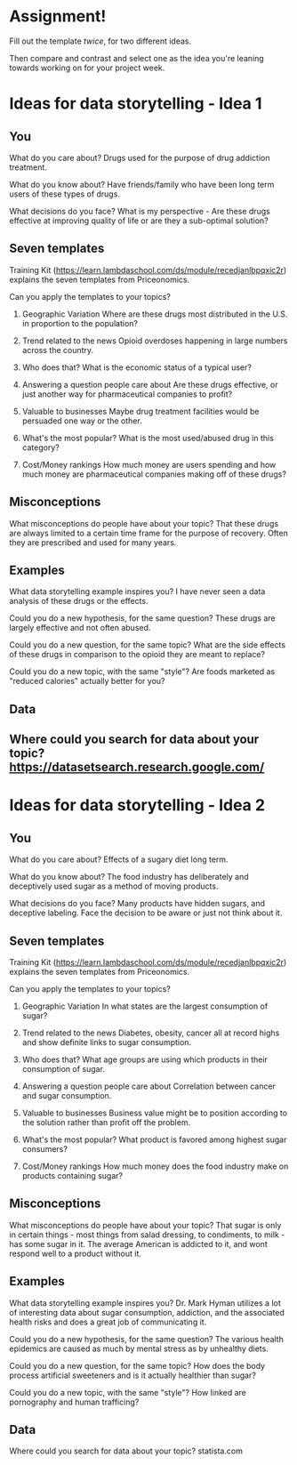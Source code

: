 # Assignment!

Fill out the template *twice*, for two different ideas.

Then compare and contrast and select one as the idea you're leaning towards
working on for your project week.


# Ideas for data storytelling - Idea 1

## You

What do you care about?
Drugs used for the purpose of drug addiction treatment.


What do you know about?
Have friends/family who have been long term users of these types of drugs.


What decisions do you face?
What is my perspective - Are these drugs effective at improving quality of life or are they a sub-optimal solution?


## Seven templates

Training Kit (https://learn.lambdaschool.com/ds/module/recedjanlbpqxic2r) explains the seven templates from Priceonomics.

Can you apply the templates to your topics? 

1. Geographic Variation
Where are these drugs most distributed in the U.S. in proportion to the population?


2. Trend related to the news
Opioid overdoses happening in large numbers across the country.


3. Who does that?
What is the economic status of a typical user?


4. Answering a question people care about
Are these drugs effective, or just another way for pharmaceutical companies to profit?


5. Valuable to businesses
Maybe drug treatment facilities would be persuaded one way or the other.


6. What's the most popular?
What is the most used/abused drug in this category?


7. Cost/Money rankings
How much money are users spending and how much money are pharmaceutical companies making off of these drugs?


## Misconceptions

What misconceptions do people have about your topic?
That these drugs are always limited to a certain time frame for the purpose of recovery. Often they are prescribed and used for many years.


## Examples

What data storytelling example inspires you?
I have never seen a data analysis of these drugs or the effects.


Could you do a new hypothesis, for the same question?
These drugs are largely effective and not often abused.


Could you do a new question, for the same topic?
What are the side effects of these drugs in comparison to the opioid they are meant to replace?


Could you do a new topic, with the same "style"?
Are foods marketed as "reduced calories" actually better for you? 


## Data

Where could you search for data about your topic?
https://datasetsearch.research.google.com/
---

# Ideas for data storytelling - Idea 2

## You

What do you care about?
Effects of a sugary diet long term.


What do you know about?
The food industry has deliberately and deceptively used sugar as a method of moving products.


What decisions do you face?
Many products have hidden sugars, and deceptive labeling. Face the decision to be aware or just not think about it.


## Seven templates

Training Kit (https://learn.lambdaschool.com/ds/module/recedjanlbpqxic2r) explains the seven templates from Priceonomics.

Can you apply the templates to your topics? 

1. Geographic Variation
In what states are the largest consumption of sugar?


2. Trend related to the news
Diabetes, obesity, cancer all at record highs and show definite links to sugar consumption.


3. Who does that?
What age groups are using which products in their consumption of sugar.


4. Answering a question people care about
Correlation between cancer and sugar consumption.


5. Valuable to businesses
Business value might be to position according to the solution rather than profit off the problem.


6. What's the most popular?
What product is favored among highest sugar consumers?


7. Cost/Money rankings
How much money does the food industry make on products containing sugar?


## Misconceptions

What misconceptions do people have about your topic?
That sugar is only in certain things - most things from salad dressing, to condiments, to milk - has some sugar in it. The average American is addicted to it, and wont respond well to a product without it.

## Examples

What data storytelling example inspires you?
Dr. Mark Hyman utilizes a lot of interesting data about sugar consumption, addiction, and the associated health risks and does a great job of communicating it.



Could you do a new hypothesis, for the same question?
The various health epidemics are caused as much by mental stress as by unhealthy diets.



Could you do a new question, for the same topic?
How does the body process artificial sweeteners and is it actually healthier than sugar?



Could you do a new topic, with the same "style"?
How linked are pornography and human trafficing?


## Data

Where could you search for data about your topic?
statista.com
